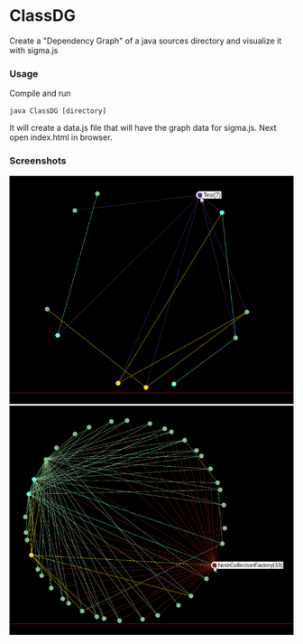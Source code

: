 # ClassDG

Create a "Dependency Graph" of a java sources directory and visualize it with sigma.js

### Usage

Compile and run

```
java ClassDG [directory]
```

It will create a data.js file that will have the graph data for sigma.js.
Next open index.html in browser.

### Screenshots

![Screenshot](resources/Screenshot.png)
![Screenshot](resources/Screenshot2.png)